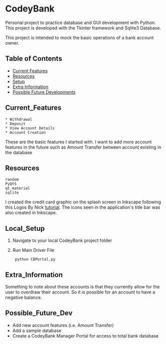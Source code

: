 # CodeyBank
Personal project to practice database and GUI development with Python. This project is developed with the 
Tkinter framework and Sqlite3 Database.
 
This project is intended to mock the basic operations of a bank account owner.

## Table of Contents
* [Current Features](#Current_Features)
* [Resources](#Resources)
* [Setup](#Local_Setup)
* [Extra Information](#Extra_Information)
* [Possible Future Developments](#Possible_Future_Dev)

## Current_Features
    * Withdrawal
    * Deposit
    * View Account Details
    * Account Creation

These are the basic features I started with. I want to add more account features in the future
such as Amount Transfer between account existing in the database

## Resources

    random
    PyQt5
	qt_material
    sqlite

I created the credit card graphic on the splash screen in Inkscape following this Logos By Nick 
[tutorial](https://youtu.be/6YSauUjjSqk). The icons seen in the application's title bar was
also created in Inkscape.

## Local_Setup
1) Navigate to your local CodeyBank project folder

2) Run Main Driver File

		python CBPortal.py

## Extra_Information
Something to note about these accounts is that they currently allow for the user to overdraw their account.
So it is possible for an account to have a negative balance.

## Possible_Future_Dev
* Add new account features (i.e. Amount Transfer)
* Add a sample database
* Create a CodeyBank Manager Portal for access to total bank database